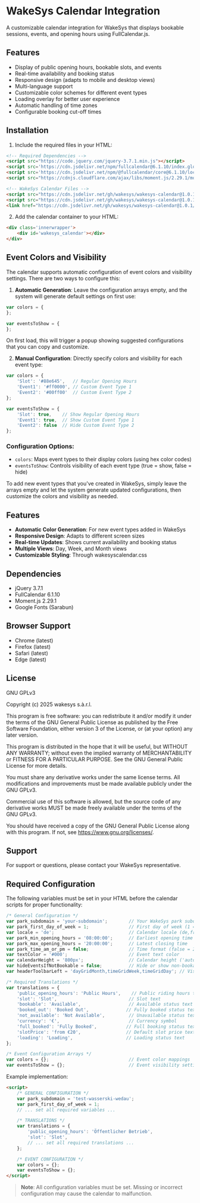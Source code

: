 # WakeSys Calendar Integration

A customizable calendar integration for WakeSys that displays bookable sessions, events, and opening hours using FullCalendar.js.

## Features

- Display of public opening hours, bookable slots, and events
- Real-time availability and booking status
- Responsive design (adapts to mobile and desktop views)
- Multi-language support
- Customizable color schemes for different event types
- Loading overlay for better user experience
- Automatic handling of time zones
- Configurable booking cut-off times

## Installation

1. Include the required files in your HTML:

```html
<!-- Required Dependencies -->
<script src="https://code.jquery.com/jquery-3.7.1.min.js"></script>
<script src='https://cdn.jsdelivr.net/npm/fullcalendar@6.1.10/index.global.min.js'></script>
<script src='https://cdn.jsdelivr.net/npm/@fullcalendar/core@6.1.10/locales-all.global.min.js'></script>
<script src="https://cdnjs.cloudflare.com/ajax/libs/moment.js/2.29.1/moment.min.js"></script>

<!-- WakeSys Calendar Files -->
<script src="https://cdn.jsdelivr.net/gh/wakesys/wakesys-calendar@1.0.1/helpfunctions.js"></script>
<script src="https://cdn.jsdelivr.net/gh/wakesys/wakesys-calendar@1.0.1/wakesyscalendar.js"></script>
<link href="https://cdn.jsdelivr.net/gh/wakesys/wakesys-calendar@1.0.1/wakesyscalendar.css" rel="stylesheet">
```

2. Add the calendar container to your HTML:

```html
<div class='innerwrapper'>
    <div id='wakesys_calendar'></div>
</div>
```

## Event Colors and Visibility

The calendar supports automatic configuration of event colors and visibility settings. There are two ways to configure this:

1. **Automatic Generation**: Leave the configuration arrays empty, and the system will generate default settings on first use:

```javascript
var colors = {
};

var eventsToShow = {
};
```

On first load, this will trigger a popup showing suggested configurations that you can copy and customize.

2. **Manual Configuration**: Directly specify colors and visibility for each event type:

```javascript
var colors = {
    'Slot': '#88e645',   // Regular Opening Hours
    'Event1': '#ff0000', // Custom Event Type 1
    'Event2': '#00ff00'  // Custom Event Type 2
};

var eventsToShow = {
    'Slot': true,    // Show Regular Opening Hours
    'Event1': true,  // Show Custom Event Type 1
    'Event2': false  // Hide Custom Event Type 2
};
```

### Configuration Options:
- `colors`: Maps event types to their display colors (using hex color codes)
- `eventsToShow`: Controls visibility of each event type (true = show, false = hide)

To add new event types that you've created in WakeSys, simply leave the arrays empty and let the system generate updated configurations, then customize the colors and visibility as needed.

## Features

- **Automatic Color Generation**: For new event types added in WakeSys
- **Responsive Design**: Adapts to different screen sizes
- **Real-time Updates**: Shows current availability and booking status
- **Multiple Views**: Day, Week, and Month views
- **Customizable Styling**: Through wakesyscalendar.css

## Dependencies

- jQuery 3.7.1
- FullCalendar 6.1.10
- Moment.js 2.29.1
- Google Fonts (Sarabun)

## Browser Support

- Chrome (latest)
- Firefox (latest)
- Safari (latest)
- Edge (latest)

## License

GNU GPLv3

Copyright (c) 2025 wakesys s.à.r.l.

This program is free software: you can redistribute it and/or modify it under the terms of the GNU General Public License as published by the Free Software Foundation, either version 3 of the License, or (at your option) any later version.

This program is distributed in the hope that it will be useful, but WITHOUT ANY WARRANTY; without even the implied warranty of MERCHANTABILITY or FITNESS FOR A PARTICULAR PURPOSE. See the GNU General Public License for more details.

You must share any derivative works under the same license terms. All modifications and improvements must be made available publicly under the GNU GPLv3.

Commercial use of this software is allowed, but the source code of any derivative works MUST be made freely available under the terms of the GNU GPLv3.

You should have received a copy of the GNU General Public License along with this program. If not, see <https://www.gnu.org/licenses/>.

## Support

For support or questions, please contact your WakeSys representative.

## Required Configuration

The following variables must be set in your HTML before the calendar scripts for proper functionality:

```javascript
/* General Configuration */
var park_subdomain = 'your-subdomain';        // Your WakeSys park subdomain
var park_first_day_of_week = 1;               // First day of week (1 = Monday, 0 = Sunday)
var locale = 'de';                            // Calendar locale (de,fr,it,es,en-gb)
var park_min_opening_hours = '08:00:00';      // Earliest opening time
var park_max_opening_hours = '20:00:00';      // Latest closing time
var park_time_am_or_pm = false;               // Time format (false = 24h, true = AM/PM)
var textColor = '#000';                       // Event text color
var calendarHeight = '800px';                 // Calendar height ('auto' or specific height)
var hideEventsIfNotBookable = false;          // Hide or show non-bookable events
var headerToolbarLeft = 'dayGridMonth,timeGridWeek,timeGridDay'; // Visible calendar views

/* Required Translations */
var translations = {
    'public_opening_hours': 'Public Hours',    // Public riding hours text
    'slot': 'Slot',                           // Slot text
    'bookable': 'Available',                  // Available status text
    'booked_out': 'Booked Out',              // Fully booked status text
    'not_available': 'Not Available',         // Unavailable status text
    'currency': '€',                          // Currency symbol
    'full_booked': 'Fully Booked',           // Full booking status text
    'slotPrice': 'from €20',                 // Default slot price text
    'loading': 'Loading',                    // Loading status text
};

/* Event Configuration Arrays */
var colors = {};                              // Event color mappings
var eventsToShow = {};                        // Event visibility settings
```

Example implementation:

```html
<script>
    /* GENERAL CONFIGURATION */
    var park_subdomain = 'test-wasserski-wedau';
    var park_first_day_of_week = 1;
    // ... set all required variables ...

    /* TRANSLATIONS */
    var translations = {
        'public_opening_hours': 'Öffentlicher Betrieb',
        'slot': 'Slot',
        // ... set all required translations ...
    };

    /* EVENT CONFIGURATION */
    var colors = {};
    var eventsToShow = {};
</script>

```

> **Note**: All configuration variables must be set. Missing or incorrect configuration may cause the calendar to malfunction.
